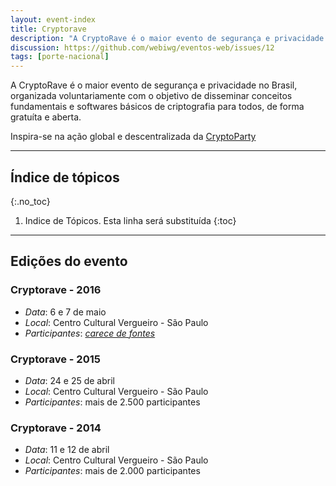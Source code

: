 ```yaml
---
layout: event-index
title: Cryptorave
description: "A CryptoRave é o maior evento de segurança e privacidade no Brasil, organizada voluntariamente com o objetivo de disseminar conceitos fundamentais e softwares básicos de criptografia para todos, de forma gratuíta e aberta."
discussion: https://github.com/webiwg/eventos-web/issues/12
tags: [porte-nacional]
---
```


A CryptoRave é o maior evento de segurança e privacidade no Brasil, organizada
voluntariamente com o objetivo de disseminar conceitos fundamentais e softwares
básicos de criptografia para todos, de forma gratuíta e aberta.

Inspira-se na ação global e descentralizada da [CryptoParty](https://www.cryptoparty.in)

<!-- Geração automática de índice, inicio -->
<hr>
<nav  markdown="1">

## Índice de tópicos
{:.no_toc}

1. Indice de Tópicos. Esta linha será substituída
{:toc}

</nav>
<hr>
<!-- Geração automática de índice, fim -->

## Edições do evento

### Cryptorave - 2016
- *Data*: 6 e 7 de maio
- *Local*: Centro Cultural Vergueiro - São Paulo
- *Participantes*: <em><a href="#contribua">carece de fontes</a></em>

### Cryptorave - 2015
- *Data*: 24 e 25 de abril
- *Local*: Centro Cultural Vergueiro - São Paulo
- *Participantes*: mais de 2.500 participantes

### Cryptorave - 2014
- *Data*: 11 e 12 de abril
- *Local*:  Centro Cultural Vergueiro - São Paulo
- *Participantes*: mais de 2.000 participantes
